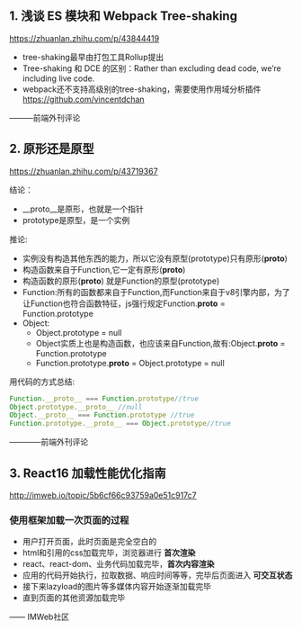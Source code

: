 ## 1. 浅谈 ES 模块和 Webpack Tree-shaking
<https://zhuanlan.zhihu.com/p/43844419>

- tree-shaking最早由打包工具Rollup提出
- Tree-shaking 和 DCE 的区别：Rather than excluding dead code, we’re including live code.
- webpack还不支持高级别的tree-shaking，需要使用作用域分析插件<https://github.com/vincentdchan>

———前端外刊评论

## 2. 原形还是原型
<https://zhuanlan.zhihu.com/p/43719367>

结论：
- __proto__是原形，也就是一个指针
- prototype是原型，是一个实例

推论:
- 实例没有构造其他东西的能力，所以它没有原型(prototype)只有原形(__proto__)
- 构造函数来自于Function,它一定有原形(__proto__)
- 构造函数的原形(__proto__) 就是Function的原型(prototype)
- Function:所有的函数都来自于Function,而Function来自于v8引擎内部，为了让Function也符合函数特征，js强行规定Function.__proto__ = Function.prototype
- Object: 
  - Object.prototype = null
  - Object实质上也是构造函数，也应该来自Function,故有:Object.__proto__ = Function.prototype
  - Function.prototype.__proto__ = Object.prototype = null

用代码的方式总结:
```js
Function.__proto__ === Function.prototype//true
Object.prototype.__proto__ //null
Object.__proto__ === Function.prototype //true
Function.prototype.__proto__ === Object.prototype//true
```
————前端外刊评论

## 3. React16 加载性能优化指南
<http://imweb.io/topic/5b6cf66c93759a0e51c917c7>
### 使用框架加载一次页面的过程
- 用户打开页面，此时页面是完全空白的
- html和引用的css加载完毕，浏览器进行 **首次渲染**
- react、react-dom、业务代码加载完毕，**首次内容渲染**
- 应用的代码开始执行，拉取数据、响应时间等等，完毕后页面进入 **可交互状态**
- 接下来lazyload的图片等多媒体内容开始逐渐加载完毕
- 直到页面的其他资源加载完毕

—— IMWeb社区

